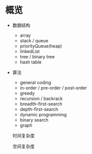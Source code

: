 # 概览

- 数据结构

  - array
  - stack / queue
  - priorityQueue(heap)
  - linkedList
  - tree / binary tree
  - hash table

- 算法

  - general coding
  - in-order / pre-order / post-order
  - greedy
  - recursion / backrack
  - breadth-first-search
  - depth-first-search
  - dynamic programming
  - binary search
  - graph

  时间复杂度

  空间复杂度
